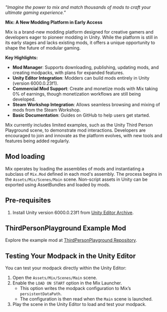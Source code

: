 _"Imagine the power to mix and match thousands of mods to craft your ultimate gaming experience."_


**Mix: A New Modding Platform in Early Access**

Mix is a brand-new modding platform designed for creative gamers and developers eager to pioneer modding in Unity. While the platform is still in its early stages and lacks existing mods, it offers a unique opportunity to shape the future of modular gaming.

**Key Highlights:**
- **Mod Manager**: Supports downloading, publishing, updating mods, and creating modpacks, with plans for expanded features.
- **Unity Editor Integration**: Modders can build mods entirely in Unity (version 6000.0.23f1).
- **Commercial Mod Support**: Create and monetize mods with Mix taking 0% of earnings, though monetization workflows are still being developed.
- **Steam Workshop Integration**: Allows seamless browsing and mixing of mods from the Steam Workshop.
- **Basic Documentation**: Guides on GitHub to help users get started.

Mix currently includes limited examples, such as the Unity Third Person Playground scene, to demonstrate mod interactions. Developers are encouraged to join and innovate as the platform evolves, with new tools and features being added regularly.

## Mod loading

Mix operates by loading the assemblies of mods and instantiating a subclass of `Mix.Mod` defined in each mod's assembly. The process begins in the `Assets/Mix/Scenes/Main` scene. Non-script assets in Unity can be exported using AssetBundles and loaded by mods.


## Pre-requisites
1. Install Unity version 6000.0.23f1 from [Unity Editor Archive](https://unity.com/releases/editor/archive).

## ThirdPersonPlayground Example Mod
Explore the example mod at [ThirdPersonPlayground Repository](https://github.com/mix-steam-app/ThirdPersonPlayground).

## Testing Your Modpack in the Unity Editor
You can test your modpack directly within the Unity Editor:

1. Open the `Assets/Mix/Scenes/Main` scene.
2. Enable the `LOAD ON START` option in the Mix Launcher.
   - This option writes the modpack configuration to Mix’s `persistentDataPath`.
   - The configuration is then read when the `Main` scene is launched.
3. Play the scene in the Unity Editor to load and test your modpack.


